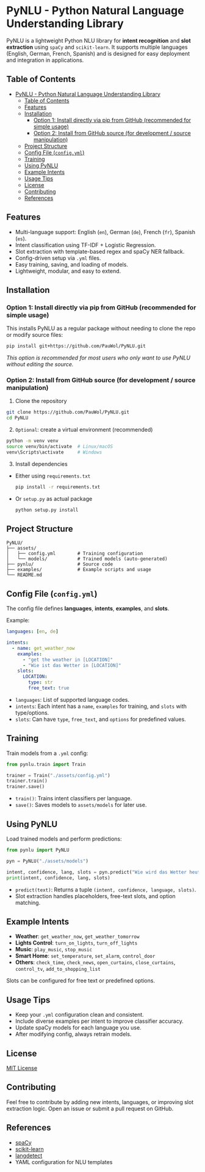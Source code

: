 # PyNLU - Python Natural Language Understanding Library

PyNLU is a lightweight Python NLU library for **intent recognition** and **slot extraction** using `spaCy` and `scikit-learn`. It supports multiple languages (English, German, French, Spanish) and is designed for easy deployment and integration in applications.



## Table of Contents

- [PyNLU - Python Natural Language Understanding Library](#pynlu---python-natural-language-understanding-library)
  - [Table of Contents](#table-of-contents)
  - [Features](#features)
  - [Installation](#installation)
    - [Option 1: Install directly via pip from GitHub (recommended for simple usage)](#option-1-install-directly-via-pip-from-github-recommended-for-simple-usage)
    - [Option 2: Install from GitHub source (for development / source manipulation)](#option-2-install-from-github-source-for-development--source-manipulation)
  - [Project Structure](#project-structure)
  - [Config File (`config.yml`)](#config-file-configyml)
  - [Training](#training)
  - [Using PyNLU](#using-pynlu)
  - [Example Intents](#example-intents)
  - [Usage Tips](#usage-tips)
  - [License](#license)
  - [Contributing](#contributing)
  - [References](#references)



## Features

* Multi-language support: English (`en`), German (`de`), French (`fr`), Spanish (`es`).
* Intent classification using TF-IDF + Logistic Regression.
* Slot extraction with template-based regex and spaCy NER fallback.
* Config-driven setup via `.yml` files.
* Easy training, saving, and loading of models.
* Lightweight, modular, and easy to extend.



## Installation

### Option 1: Install directly via pip from GitHub (recommended for simple usage)

This installs PyNLU as a regular package without needing to clone the repo or modify source files:

```bash
pip install git+https://github.com/PauWol/PyNLU.git
```

*This option is recommended for most users who only want to use PyNLU without editing the source.*

### Option 2: Install from GitHub source (for development / source manipulation)

1. Clone the repository

```bash
git clone https://github.com/PauWol/PyNLU.git
cd PyNLU
```

2. `Optional`: create a virtual environment (recommended)

```bash
python -m venv venv
source venv/bin/activate  # Linux/macOS
venv\Scripts\activate     # Windows
```

3. Install dependencies

* Either using `requirements.txt`

  ```bash
  pip install -r requirements.txt
  ```
* Or `setup.py` as actual package

  ```bash
  python setup.py install
  ```


## Project Structure

```
PyNLU/
├── assets/
│   ├── config.yml        # Training configuration
│   └── models/           # Trained models (auto-generated)
├── pynlu/                # Source code
├── examples/             # Example scripts and usage
└── README.md
```



## Config File (`config.yml`)

The config file defines **languages**, **intents**, **examples**, and **slots**.

Example:

```yaml
languages: [en, de]

intents:
  - name: get_weather_now
    examples:
      - "get the weather in [LOCATION]"
      - "Wie ist das Wetter in [LOCATION]"
    slots:
      LOCATION:
        type: str
        free_text: true
```

* `languages`: List of supported language codes.
* `intents`: Each intent has a `name`, `examples` for training, and `slots` with type/options.
* `slots`: Can have `type`, `free_text`, and `options` for predefined values.



## Training

Train models from a `.yml` config:

```python
from pynlu.train import Train

trainer = Train("./assets/config.yml")
trainer.train()
trainer.save()
```

* `train()`: Trains intent classifiers per language.
* `save()`: Saves models to `assets/models` for later use.



## Using PyNLU

Load trained models and perform predictions:

```python
from pynlu import PyNLU

pyn = PyNLU("./assets/models")

intent, confidence, lang, slots = pyn.predict("Wie wird das Wetter heute in London")
print(intent, confidence, lang, slots)
```

* `predict(text)`: Returns a tuple `(intent, confidence, language, slots)`.
* Slot extraction handles placeholders, free-text slots, and option matching.



## Example Intents

* **Weather**: `get_weather_now`, `get_weather_tomorrow`
* **Lights Control**: `turn_on_lights`, `turn_off_lights`
* **Music**: `play_music`, `stop_music`
* **Smart Home**: `set_temperature`, `set_alarm`, `control_door`
* **Others**: `check_time`, `check_news`, `open_curtains`, `close_curtains`, `control_tv`, `add_to_shopping_list`

Slots can be configured for free text or predefined options.



## Usage Tips

* Keep your `.yml` configuration clean and consistent.
* Include diverse examples per intent to improve classifier accuracy.
* Update spaCy models for each language you use.
* After modifying config, always retrain models.



## License

[MIT License](LICENSE)



## Contributing

Feel free to contribute by adding new intents, languages, or improving slot extraction logic. Open an issue or submit a pull request on GitHub.


## References

* [spaCy](https://spacy.io/)
* [scikit-learn](https://scikit-learn.org/)
* [langdetect](https://pypi.org/project/langdetect/)
* YAML configuration for NLU templates
